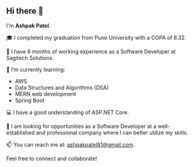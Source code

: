 ## Hi there 👋

I'm **Ashpak Patel**.

🎓 I completed my graduation from Pune University with a CGPA of 8.32.

💼 I have 6 months of working experience as a Software Developer at Sagitech Solutions.

🌱 I’m currently learning:
- AWS
- Data Structures and Algorithms (DSA)
- MERN web development
- Spring Boot

💻 I have a good understanding of ASP.NET Core.

🚀 I am looking for opportunities as a Software Developer at a well-established and professional company where I can better utilize my skills.

📫 You can reach me at: [ashpakpatel81@gmail.com](mailto:ashpakpatel81@gmail.com).

Feel free to connect and collaborate!
